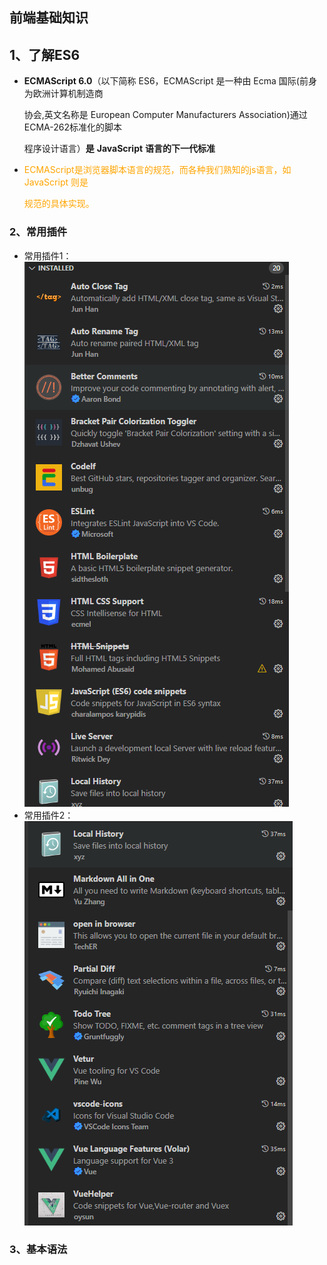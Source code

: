 ## 前端基础知识

## 1、了解ES6

- **ECMAScript 6.0**（以下简称 ES6，ECMAScript 是一种由 Ecma 国际(前身为欧洲计算机制造商

  协会,英文名称是 European Computer Manufacturers Association)通过 ECMA-262标准化的脚本

  程序设计语言）**是** **JavaScript** **语言的下一代标准**

- <font color='orange'>ECMAScript是浏览器脚本语言的规范，而各种我们熟知的js语言，如 JavaScript 则是</font>

  <font color='orange'>规范的具体实现。</font>

### 2、常用插件

- 常用插件1：![](icon/plugin1.png)
- 常用插件2：![](icon/plugin2.png)

### 3、基本语法





​       

